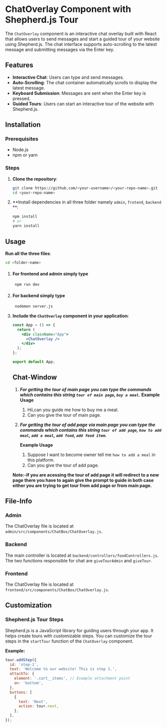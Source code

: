 # ChatOverlay Component with Shepherd.js Tour

The `ChatOverlay` component is an interactive chat overlay built with React that allows users to send messages and start a guided tour of your website using Shepherd.js. The chat interface supports auto-scrolling to the latest message and submitting messages via the Enter key.

## Features

- **Interactive Chat**: Users can type and send messages.
- **Auto-Scrolling**: The chat container automatically scrolls to display the latest message.
- **Keyboard Submission**: Messages are sent when the Enter key is pressed.
- **Guided Tours**: Users can start an interactive tour of the website with Shepherd.js.

## Installation

### Prerequisites

- Node.js
- npm or yarn

### Steps

1. **Clone the repository**:

    ```bash
    git clone https://github.com/<your-username>/<your-repo-name>.git
    cd <your-repo-name>
    ```

2. **Install dependencies in all three folder namely `admin`, `frotend`, `backend` **:

    ```bash
    npm install
    # or
    yarn install
    ```

## Usage

 **Run all the three files**:
 ```bash
cd <folder-name>
```
1. #### For frontend and admin simply type
   ```bash
    npm run dev
   ```
2. #### For backend simply type
   ```bash
    nodemon server.js
   ```
   
3. **Include the `ChatOverlay` component in your application**:

    ```jsx
    const App = () => {
      return (
        <div className="App">
          <ChatOverlay />
        </div>
      );
    };

    export default App;
    ```

   ## Chat-Window
   1. ***For getting the tour of main page you can type the commands which contains this string `tour of main page`, `buy a meal`.***
      ****Example Usage****
      
      1. Hii,can you guide me how to buy me a meal.
      2. Can you give the tour of main page.
         
   2. ***For getting the tour of add page  via main page you can type the commands which contains this string `tour of add page`, `how to add meal`, `add a meal`, `add food`, `add food item`.***
      
      ****Example Usage****
      1. Suppose I want to become owner tell me `how to add a meal` in this platform.
      2. Can you give the tour of add page.
         
    ****Note:-If you are acessing the tour of add page it will redirect to a new page there you have to again give the prompt to guide in both case either you are trying to get tour from add page or from main page.****


## File-Info
### Admin
The ChatOverlay file is located at `admin/src/components/ChatBox/ChatOverlay.js`.
### Backend
The main controller is located at `backend/controllers/foodControllers.js`. The two functions responsible for chat are `giveTourAdmin` and `giveTour`.
### Frontend
The ChatOverlay file is located at `frontend/src/components/ChatBox/ChatOverlay.js`.


## Customization

### Shepherd.js Tour Steps

Shepherd.js is a JavaScript library for guiding users through your app. It helps create tours with customizable steps. You can customize the tour steps in the `startTour` function of the `ChatOverlay` component.

**Example:**

```jsx
tour.addStep({
  id: 'step-1',
  text: 'Welcome to our website! This is step 1.',
  attachTo: {
    element: '.cart__items', // Example attachment point
    on: 'bottom',
  },
  buttons: [
    {
      text: 'Next',
      action: tour.next,
    },
  ],
});
```
